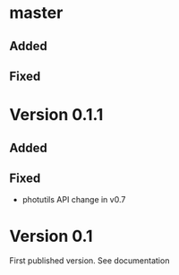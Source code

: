 master
=====

Added
-----

Fixed
-----


Version 0.1.1
=============

Added
-----

Fixed
-----
* photutils API change in v0.7



Version 0.1
===========

First published version. See documentation
